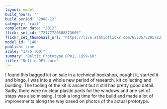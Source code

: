```yaml
---
layout: model
build_hours: ""
build_period: "2008-12"
category: "rail"
completion_date: "2012"
flickr_set_id: "72177720308873605"
flickr_set_thumbnail_url: "https://live.staticflickr.com/65535/52957237425_c67aa8afd9_m.jpg"
model_id: "148"
publish: true
scale: "1/76 (OO)"
summary: "Deltic Prototype DP01, 1959-60"
title: "Deltic DP1 Loco"
---
```


I found this bagged kit on sale in a technical bookshop, bought it, started it and bingo, I was into a whole new period of research, kit collecting and building. The  tooling of the kit is ancient but it still has pretty good detail. Sadly, there were no clear plastic parts for the windows and one set of steps was also missing. I took a long time for the build and made a lot of improvements along the way based on photos of the actual prototype.
